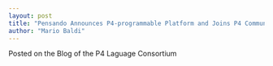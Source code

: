 ```yaml
---
layout: post
title: "Pensando Announces P4-programmable Platform and Joins P4 Community"
author: "Mario Baldi"
---
```


Posted on the Blog of the P4 Laguage Consortium

